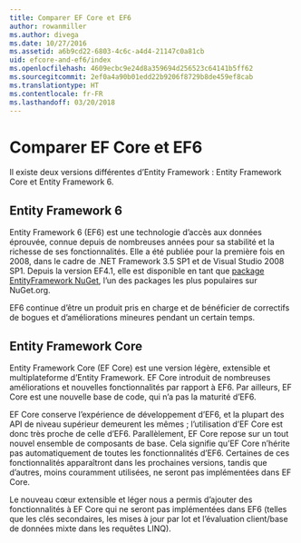 ```yaml
---
title: Comparer EF Core et EF6
author: rowanmiller
ms.author: divega
ms.date: 10/27/2016
ms.assetid: a6b9cd22-6803-4c6c-a4d4-21147c0a81cb
uid: efcore-and-ef6/index
ms.openlocfilehash: 4609ecbc9e24d8a359694d256523c64141b5ff62
ms.sourcegitcommit: 2ef0a4a90b01edd22b9206f8729b8de459ef8cab
ms.translationtype: HT
ms.contentlocale: fr-FR
ms.lasthandoff: 03/20/2018
---
```

# <a name="compare-ef-core--ef6"></a>Comparer EF Core et EF6

Il existe deux versions différentes d’Entity Framework : Entity Framework Core et Entity Framework 6.

## <a name="entity-framework-6"></a>Entity Framework 6

Entity Framework 6 (EF6) est une technologie d’accès aux données éprouvée, connue depuis de nombreuses années pour sa stabilité et la richesse de ses fonctionnalités. Elle a été publiée pour la première fois en 2008, dans le cadre de .NET Framework 3.5 SP1 et de Visual Studio 2008 SP1. Depuis la version EF4.1, elle est disponible en tant que [package EntityFramework NuGet](https://www.nuget.org/packages/EntityFramework/), l’un des packages les plus populaires sur NuGet.org.

EF6 continue d’être un produit pris en charge et de bénéficier de correctifs de bogues et d’améliorations mineures pendant un certain temps.

## <a name="entity-framework-core"></a>Entity Framework Core

Entity Framework Core (EF Core) est une version légère, extensible et multiplateforme d’Entity Framework. EF Core introduit de nombreuses améliorations et nouvelles fonctionnalités par rapport à EF6. Par ailleurs, EF Core est une nouvelle base de code, qui n’a pas la maturité d’EF6.

EF Core conserve l’expérience de développement d’EF6, et la plupart des API de niveau supérieur demeurent les mêmes ; l’utilisation d’EF Core est donc très proche de celle d’EF6. Parallèlement, EF Core repose sur un tout nouvel ensemble de composants de base. Cela signifie qu’EF Core n’hérite pas automatiquement de toutes les fonctionnalités d’EF6. Certaines de ces fonctionnalités apparaîtront dans les prochaines versions, tandis que d’autres, moins couramment utilisées, ne seront pas implémentées dans EF Core.

Le nouveau cœur extensible et léger nous a permis d’ajouter des fonctionnalités à EF Core qui ne seront pas implémentées dans EF6 (telles que les clés secondaires, les mises à jour par lot et l’évaluation client/base de données mixte dans les requêtes LINQ).
